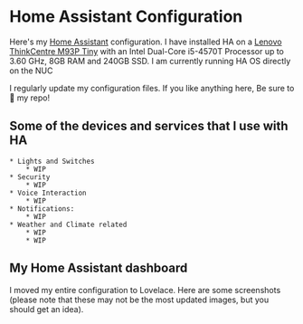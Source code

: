# Home Assistant Configuration

Here's my [Home Assistant](https://home-assistant.io/) configuration. I have installed HA on a [Lenovo ThinkCentre M93P Tiny](https://amzn.to/3bCllLi/) with an Intel Dual-Core i5-4570T Processor up to 3.60 GHz, 8GB RAM and 240GB SSD. I am currently running HA OS directly on the NUC

I regularly update my configuration files. If you like anything here, Be sure to :star2: my repo!

## Some of the devices and services that I use with HA
    * Lights and Switches
        * WIP
    * Security
        * WIP
    * Voice Interaction
        * WIP
    * Notifications:
        * WIP
    * Weather and Climate related
        * WIP
        * WIP

## My Home Assistant dashboard

I moved my entire configuration to Lovelace. Here are some screenshots (please note that these may not be the most updated images, but you should get an idea).